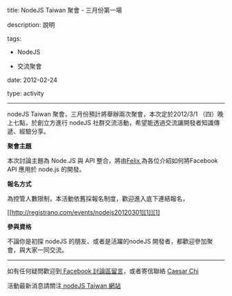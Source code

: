 title: NodeJS Taiwan 聚會 - 三月份第一場
description: 說明
tags:
 - NodeJS
 - 交流聚會
date: 2012-02-24
type: activity
---
nodeJS Taiwan 聚會，三月份預計將舉辦兩次聚會，本次定於2012/3/1 （四）晚上七點，於創立方進行 nodeJS 社群交流活動，希望能透過交流讓開發者知識傳遞、經驗分享。

**聚會主題**

本次討論主題為 Node.JS 與 API 整合，將由[Felix&nbsp;][0]為各位介紹如何將Facebook API 應用於 node.js 的開發。

**報名方式**

為控管人數限制，本活動依舊採報名制度，歡迎進入底下連結報名，

[[http://registrano.com/events/nodejs20120301][1]][1]

**參與資格**

不論你是初探 nodeJS 的朋友、或者是活躍的nodeJS 開發者，都歡迎參加聚會，與大家一同交流。

- - -

如有任何疑問歡迎到[&nbsp;Facebook 討論區留言][2]，或者寄信聯絡&nbsp;[Caesar Chi][3]

活動最新消息請關注[&nbsp;nodeJS Taiwan 網站][4]



[0]: http://www.facebook.com/felix0702
[1]: http://registrano.com/events/nodejs20120301
[2]: http://www.facebook.com/groups/node.js.tw/
[3]: mailto:clonncd@gmail.com
[4]: http://nodejs.tw